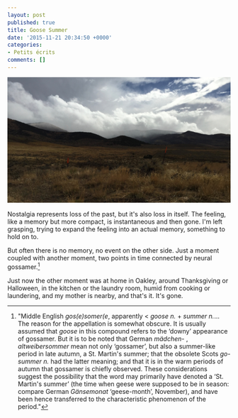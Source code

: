 ```yaml
---
layout: post
published: true
title: Goose Summer
date: '2015-11-21 20:34:50 +0000'
categories:
- Petits écrits
comments: []
---
```

<!-- Resources -->

[1]: /media/southern-idaho-rain.jpg "Points"

[^1]: "Middle English *gos(e)somer(e*, apparently < *goose n.* + *summer n.*... The reason for the appellation is somewhat obscure. It is usually assumed that *goose* in this compound refers to the ‘downy’ appearance of gossamer. But it is to be noted that German *mädchen-* , *altweibersommer* mean not only ‘gossamer’, but also a summer-like period in late autumn, a St. Martin's summer; that the obsolete Scots *go-summer n.* had the latter meaning; and that it is in the warm periods of autumn that gossamer is chiefly observed. These considerations suggest the possibility that the word may primarily have denoted a ‘St. Martin's summer’ (the time when geese were supposed to be in season: compare German *Gänsemonat* ‘geese-month’, November), and have been hence transferred to the characteristic phenomenon of the period."[^2]
[^2]: "gossamer, n. and adj." OED Online. Oxford University Press, September 2015. Web. 21 November 2015.

<!-- Begin text -->

![Brown grass in the foreground; rainy hills in the distance; two orange-capped posts][1]

Nostalgia represents loss of the past, but it's also loss in itself. The feeling, like a memory but more compact, is instantaneous and then gone. I'm left grasping, trying to expand the feeling into an actual memory, something to hold on to.

But often there is no memory, no event on the other side.<!--more--> Just a moment coupled with another moment, two points in time connected by neural gossamer.[^1]

Just now the other moment was at home in Oakley, around Thanksgiving or Halloween, in the kitchen or the laundry room, humid from cooking or laundering, and my mother is nearby, and that's it. It's gone.
